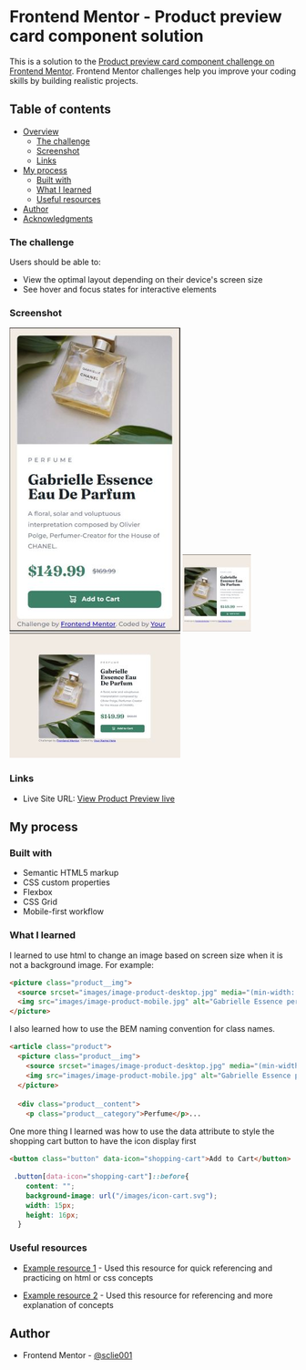 # Frontend Mentor - Product preview card component solution

This is a solution to the [Product preview card component challenge on Frontend Mentor](https://www.frontendmentor.io/challenges/product-preview-card-component-GO7UmttRfa). Frontend Mentor challenges help you improve your coding skills by building realistic projects. 

## Table of contents

- [Overview](#overview)
  - [The challenge](#the-challenge)
  - [Screenshot](#screenshot)
  - [Links](#links)
- [My process](#my-process)
  - [Built with](#built-with)
  - [What I learned](#what-i-learned)
  - [Useful resources](#useful-resources)
- [Author](#author)
- [Acknowledgments](#acknowledgments)

### The challenge

Users should be able to:

- View the optimal layout depending on their device's screen size
- See hover and focus states for interactive elements

### Screenshot

![](./Product%20Preview-mobile%20design.jpg)
![](./Product-Preview-desktop-600px%20size.jpg)
![](./Product-Preview-desktop.jpg)

### Links

- Live Site URL: [View Product Preview live](https://sclie001.github.io/WWC-FrontEndMentor/product-preview-card-component-main/)

## My process

### Built with

- Semantic HTML5 markup
- CSS custom properties
- Flexbox
- CSS Grid
- Mobile-first workflow

### What I learned

I learned to use html to change an image based on screen size when it is not a background image. For example:

```html
<picture class="product__img">
  <source srcset="images/image-product-desktop.jpg" media="(min-width: 37.5em)">
  <img src="images/image-product-mobile.jpg" alt="Gabrielle Essence perfume bottle laying flat on a table">
</picture>
```

I also learned how to use the BEM naming convention for class names.

```html
<article class="product">
  <picture class="product__img">
    <source srcset="images/image-product-desktop.jpg" media="(min-width: 37.5em)">
    <img src="images/image-product-mobile.jpg" alt="Gabrielle Essence perfume bottle laying flat on a table">
  </picture>

  <div class="product__content">
    <p class="product__category">Perfume</p>...
```

One more thing I learned was how to use the data attribute to style the shopping cart button to have the icon display first

```html
<button class="button" data-icon="shopping-cart">Add to Cart</button>
```
```css
 .button[data-icon="shopping-cart"]::before{
    content: "";
    background-image: url("/images/icon-cart.svg");
    width: 15px;
    height: 16px;
  }
```

### Useful resources

- [Example resource 1](https://w3schools.com) - Used this resource for quick referencing and practicing on html or css concepts

- [Example resource 2](https://developer.mozilla.org) - Used this resource for referencing and more explanation of concepts

## Author
- Frontend Mentor - [@sclie001](https://www.frontendmentor.io/profile/sclie001)



